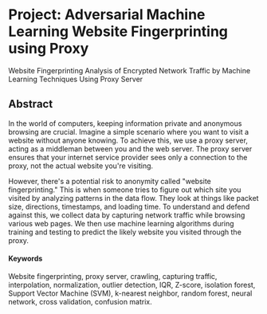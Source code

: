 # Project: Adversarial Machine Learning Website Fingerprinting using Proxy
Website Fingerprinting Analysis of Encrypted Network Traffic by Machine Learning Techniques Using Proxy Server

## Abstract
In the world of computers, keeping information private and anonymous browsing are crucial. Imagine a simple scenario where you want to visit a website without anyone knowing. To achieve this, we use a proxy server, acting as a middleman between you and the web server. The proxy server ensures that your internet service provider sees only a connection to the proxy, not the actual website you're visiting.

However, there's a potential risk to anonymity called "website fingerprinting." This is when someone tries to figure out which site you visited by analyzing patterns in the data flow. They look at things like packet size, directions, timestamps, and loading time. To understand and defend against this, we collect data by capturing network traffic while browsing various web pages. We then use machine learning algorithms during training and testing to predict the likely website you visited through the proxy.

#### Keywords
Website fingerprinting, proxy server, crawling, capturing traffic, interpolation, normalization, outlier detection, IQR, Z-score, isolation forest, Support Vector Machine (SVM), k-nearest neighbor, random forest, neural network, cross validation, confusion matrix.
